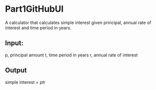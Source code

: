 # Part1GitHubUI

A calculator that calculates simple interest given principal, annual rate of interest and time period in years.

## Input:

p, principal amount
t, time period in years
r, annual rate of interest

## Output

   simple interest = p*t*r
